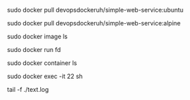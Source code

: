 sudo docker pull devopsdockeruh/simple-web-service:ubuntu

sudo docker pull devopsdockeruh/simple-web-service:alpine

sudo docker image ls

sudo docker run fd

sudo docker container ls

sudo docker exec -it 22 sh

tail -f ./text.log
